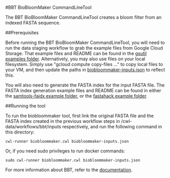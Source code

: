 #BBT BioBloomMaker CommandLineTool

The BBT BioBloomMaker CommandLineTool creates a bloom filter from an indexed FASTA sequence.

##Prerequisites

Before running the BBT BioBloomMaker CommandLineTool, you will need to run the data staging workflow to grab the example files from Google Cloud Storage.  That example files and README can be found in the [gsutil examples folder](../../gsutil).  Alternatively, you may also use files on your local filesystem.  Simply use "gcloud compute copy-files ..." to copy local files to your VM, and then update the paths in [biobloommaker-inputs.json](./biobloommaker-inputs.json) to reflect this.

You will also need to generate the FASTA index for the input FASTA file. The FASTA index generation example files and README can be found in either the [samtools-faidx example folder](../../samtools/samtools-faix), or the [fastahack example folder](../../fastahack).

##Running the tool

To run the biobloommaker tool, first link the original FASTA file and the FASTA index created in the previous workflow steps in /cwl-data/workflows/bbt/inputs respectively, and run the following command in this directory:

```
cwl-runner biobloommaker.cwl biobloommaker-inputs.json
```

Or, if you need sudo privileges to run docker commands:

```
sudo cwl-runner biobloommaker.cwl biobloommaker-inputs.json
```

For more information about BBT, refer to the [documentation](https://github.com/bcgsc/biobloom/).
